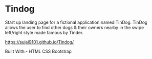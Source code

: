 # Tindog
Start up landing page for a fictional application named TinDog. TinDog allows the user to find other dogs &amp; their owners nearby in the swipe left/right style made famous by Tinder.

https://sujal9101.github.io/Tindog/

Built With:-
HTML
CSS
Bootstrap
